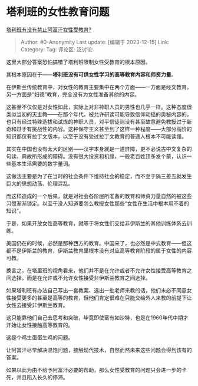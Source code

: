 # 塔利班的女性教育问题
[塔利班有没有禁止阿富汗女性受教育?](https://www.zhihu.com/question/630728983/answer/3326110768)

> Author: #0-Anonymity
> Last update: [编辑于 2023-12-15]
> Link:
> Category: 
> Tag:
> 评论区:
> 泛讨论:

这里大部分答案恐怕搞错了塔利班限制女性受教育的根本原因。

其根本原因在于——**塔利班没有可供女性学习的高等教育内容和师资力量**。

在伊斯兰传统教育中，对女性的教育主要集中在两个方面——一方面是经文教育，另一方面是“妇德”教育，完全没有为女性准备其他的内容。

这甚至不仅仅是对女性如此，实际上对非神职人员的男性也几乎一样。这种态度很类似当初的天主教——在那个年代，被允许研读可能导致信仰动摇的奥秘内容的，也只有经过特殊选拔和试炼的神职人员，对平信徒则没有甚至故意避免教授过于新奇和过于有挑战性的内容。这种保守主义甚至到了这样一种程度——大部分高阶的知识都仅有拉丁文版本，以至于没有受过拉丁文教育的普通人根本不可能读懂。

其实在中国也没有太大的区别——汉字本身就是一道屏障，更不必说古中文复杂的句读、典故所形成的障碍。没有很大投资和机缘，一般老百姓顶多发个蒙，认识一些基本生活需要的数字量词。

这做法主要是为了在当时的社会条件下维持社会的稳定，而不至于隔三差五就发生巨大的思想动荡、伦理混乱。

而这样造成的一个后果，就是对社会各阶层所准备的教育和师资力量自然的被这些习惯渐渐锁定。以至于没人知道要怎么教授女性那些“女性在生活中根本用不着的知识”。

于是，如果开放女性高等教育，就等于将女性们交给非伊斯兰的其他训练体系去训练。

美国仍在的时候，必然是那种西方的教育。中国来了，也必然是中式教育——但这都不是伊斯兰的教育，伊斯兰教育里根本没有对应高等教育阶段的属于女性的内容可教。

换言之，在塔里班的视角看来，他们并不是在允许或者不允许女性接受高等教育之间选择，而是在允许或不允许女性接受非伊斯兰教育之间选择。

如果塔利班有办法自己写出一套教案、选出一批老师来教的话，他们未必不同意女性接受更多的甚至是高等的教育，但他们肯定很难在只能交给外人来教的前提下让女性去接受非伊斯兰教育。

这只能靠他们自己去思考和突破，毕竟即使富有如沙特，也是在1960年代中期才开始让女性接触高等教育的。

这是个鸡生蛋蛋生鸡的问题。

让阿富汗尽早解决温饱问题，接触现代技术，自然而然未来这些问题会得到该有的答案。

如果以此为由不给予阿富汗必要的帮助，那么女性受教育的问题只会进一步的卡死，并且陷入长久的停滞。
